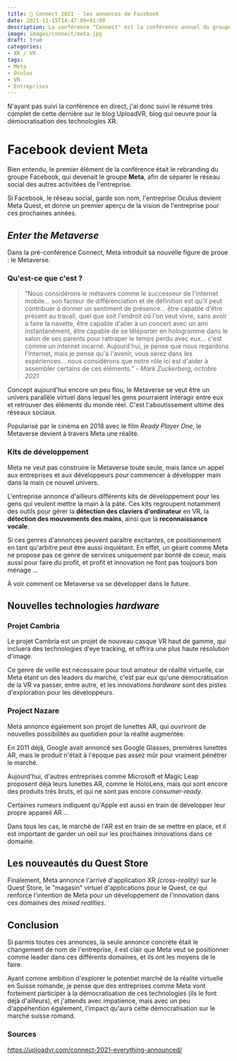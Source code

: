 ```yaml
---
title: 👾 Connect 2021 - les annonces de Facebook
date: 2021-11-15T14:47:09+01:00
description: La conférence "Connect" est la conférence annuel du groupe Facebook. Cette année, la pièce maîtresse de la conférence était l'introduction du Metaverse.
image: images/connect/meta.jpg
draft: true
categories:
- XR / VR
tags: 
- Meta
- Oculus
- VR
- Entreprises
---
```


N'ayant pas suivi la conférence en direct, j'ai donc suivi le résumé très complet de cette dernière sur le blog UploadVR, blog qui oeuvre pour la démocratisation des technologies XR.

# Facebook devient Meta

Bien entendu, le premier élément de la conférence était le rebranding du groupe Facebook, qui devenait le groupe **Meta**, afin de séparer le réseau social des autres activitées de l'entreprise.

Si Facebook, le réseau social, garde son nom, l'entreprise Oculus devient Meta Quest, et donne un premier aperçu de la vision de l'entreprise pour ces prochaines années.

## *Enter the Metaverse*

Dans la pré-conférence Connect, Meta introduit sa nouvelle figure de proue : le Metaverse.

### Qu'est-ce que c'est ?

> “Nous considérons le métavers comme le successeur de l'internet mobile... son facteur de différenciation et de définition est qu'il peut contribuer à donner un sentiment de présence... être capable d'être présent au travail, quel que soit l'endroit où l'on veut vivre, sans avoir à faire la navette, être capable d'aller à un concert avec un ami instantanément, être capable de se téléporter en hologramme dans le salon de ses parents pour rattraper le temps perdu avec eux... c'est comme un internet incarné. Aujourd'hui, je pense que nous regardons l'internet, mais je pense qu'à l'avenir, vous serez dans les expériences... nous considérons que notre rôle ici est d'aider à assembler certains de ces éléments." - *Mark Zuckerberg, octobre 2021*

Concept aujourd'hui encore un peu flou, le Metaverse se veut être un univers parallèle virtuel dans lequel les gens pourraient interagir entre eux et retrouver des éléments du monde réel. C'est l'aboutissement ultime des réseaux sociaux.

Popularisé par le cinéma en 2018 avec le film *Ready Player One*, le Metaverse devient à travers Meta une réalité.

### Kits de développement

Meta ne veut pas construire le Metaverse toute seule, mais lance un appel aux entreprises et aux développeurs pour commencer à développer main dans la main ce nouvel univers.

L'entreprise annonce d'ailleurs différents kits de développement pour les gens qui veulent mettre la main à la pâte. Ces kits regroupent notamment des outils pour gérer la **détection des claviers d'ordinateur** en VR, la **détection des mouvements des mains**, ainsi que la **reconnaissance vocale**.

Si ces genres d'annonces peuvent paraître excitantes, ce positionnement en tant qu'arbitre peut être aussi inquiètant. En effet, un géant comme Meta ne propose pas ce genre de services uniquement par bonté de coeur, mais aussi pour faire du profit, et profit et innovation ne font pas toujours bon ménage ...

À voir comment ce Metaverse va se développer dans le future.

## Nouvelles technologies *hardware*

### Projet Cambria

Le projet Cambria est un projet de nouveau casque VR haut de gamme, qui incluera des technologies d'eye tracking, et offrira une plus haute résolution d'image.

Ce genre de veille est nécessaire pour tout amateur de réalité virtuelle, car Meta étant un des leaders du marché, c'est par eux qu'une démocratisation de la VR va passer, entre autre, et les innovations *hardware* sont des pistes d'exploration pour les développeurs.

### Project Nazare

Meta annonce également son projet de lunettes AR, qui ouvriront de nouvelles possibilités au quotidien pour la réalité augmentée.

En 2011 déjà, Google avait annoncé ses Google Glasses, premières lunettes AR, mais le produit n'était à l'époque pas assez mûr pour vraiment pénétrer le marché.

Aujourd'hui, d'autres entreprises comme Microsoft et Magic Leap proposent déjà leurs lunettes AR, comme le HoloLens, mais qui sont encore des produits très bruts, et qui ne sont pas encore *consumer-ready*. 

Certaines rumeurs indiquent qu'Apple est aussi en train de développer leur propre appareil AR ...

Dans tous les cas, le marché de l'AR est en train de se mettre en place, et il est important de garder un oeil sur les prochaines innovations dans ce domaine.

## Les nouveautés du Quest Store

Finalement, Meta annonce l'arrivé d'application XR *(cross-reality)* sur le Quest Store, le "magasin" virtuel d'applications pour le Quest, ce qui renforce l'intention de Meta pour un développement de l'innovation dans ces domaines des *mixed realities*.

## Conclusion

Si parmis toutes ces annonces, la seule annonce concrète était le changement de nom de l'entreprise, il est clair que Meta veut se positionner comme leader dans ces différents domaines, et ils ont les moyens de le faire.

Ayant comme ambition d'explorer le potentiel marché de la réalité virtuelle en Suisse romande, je pense que des entreprises comme Meta vont fortement participer à la démocratisation de ces technologies (ils le font déjà d'ailleurs), et j'attends avec impatience, mais avec un peu d'appéhention également, l'impact qu'aura cette démocratisation sur le marché suisse romand.

### Sources

https://uploadvr.com/connect-2021-everything-announced/